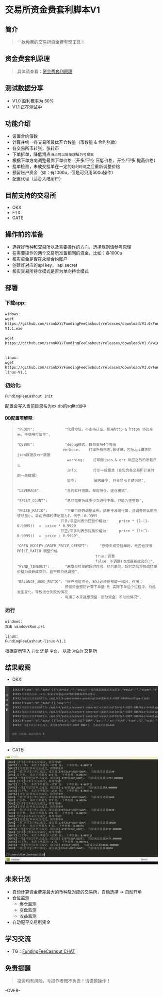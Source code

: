# 交易所资金费套利脚本V1



## 简介



> 一款免费的交易所资金费套现工具！



## 资金费套利原理



> 具体请查看：[资金费套利原理](https://github.com/srankXY/FundingFeeCashout/blob/master/%E8%B5%84%E9%87%91%E8%B4%B9%E5%A5%97%E5%88%A9%E5%8E%9F%E7%90%86.md)



## 测试数据分享



- V1.0 盈利概率为 50%
- V1.1 正在测试中



## 功能介绍



- 设置合约倍数
- 计算并统一各交易所最优开仓数量（币数量 & 合约张数）
- 各交易所币转张，张转币
- 下单拆单，降低滑点`滑点可以简单理解为亏损率`
- 根据下单方向调整最优下单价格（开多/平空 压低价格，开空/平多 提高价格）
- 挂单检测，未成交挂单在一定的`超时时间`之后重新调整价格
- 预留账户资金（如：有1000u，但是可只用500u操作）
- 配置代理（适合大陆用户）



## 目前支持的交易所



- OKX
- FTX
- GATE



## 操作前的准备



- 选择好币种和交易所以及需要操作的方向，选择规则请参考原理
- 在需要操作的两个交易所准备相同的资金，比如：各1000u
- 核实资金是否在永续合约账户
- 创建好对应的api key， api secret
- 核实交易所持仓模式是否为单向持仓模式



## 部署

### 下载app:

```shell
widows:
wget https://github.com/srankXY/FundingFeeCashout/releases/download/V1.0/FundingFeeCashout-V1.1.exe

wget https://github.com/srankXY/FundingFeeCashout/releases/download/V1.0/windowsRun.ps1


linux:
wget https://github.com/srankXY/FundingFeeCashout/releases/download/V1.0/FundingFeeCashout-linux-V1.1
```

### 初始化:

```shell
FundingFeeCashout init
```

配置会写入当前目录名为ex.db的sqlite当中

#### DB配置项解释:

> ```
> "PROXY":              "代理地址，不支持认证，使用http & https 协议开头，不使用可留空",
> 
> "DEBUG":              "debug模式，目前支持4个等级
> 					   verbose:    打印所有日志,最详细，包括api请求的json数据及err数据
>                        warning:    打印除json & err 响应之外的所有日志
>                        info:       打印一般信息（会包含各交易所计算时的一些数据）
>                        留空:        日志最少, 只会显示关键信息",
> 
> "LEVERAGE":           "合约杠杆倍数，单向持仓，逐仓模式",
> 
> "SPILT_COUNT":        "总共需要拆成多少次进行下单，只能为正整数",
> 
> "PRICE_RATIO":        "下单价格的调整比例，适用于波段行情，且调整的比例应该尽量小，单边行情时请配置为1，例子：0.9999
> 					  开多/平空时表示压低价格为:     price * (1-(1-0.9999))  =  price * 0.9999
> 					  开空/平多时表示提高价格为:     price * (1+(1-0.9999))  =  price / 0.9999",
> 
> "OPEN_MODIFY_ORDER_PRICE_OFFSET":     "修改未成交挂单时，是否也按照 PRICE_RATIO 调整价格
> 									  true：调整
> 									  false：不调整(改成最新成交价)",
> "PEND_TIMEOUT":       "未成交挂单的超时时间，秒为单位，超时之后将修改挂单价格为最新成交价，且不做价格调整",
> 
> "BALANCE_USED_RATIO": "账户预留资金，默认必须要预留一部分，作用：
> 					  - 预留资金预防计算下单量 到 实际下单这个过程中，价格发生变化，导致进仓失败的情况
> 					  - 可用于本来就想预留一部分资金，不动的情况",
> ```

### 运行

```shell
windows:
双击 windowsRun.ps1 

linux:
FundingFeeCashout-linux-V1.1
```

根据提示输入 `开仓` 还是 `平仓`， 以及 `对应的` 交易所



## 结果截图



- OKX:

![ftx.png](https://raw.githubusercontent.com/srankXY/FundingFeeCashout/master/ftx.png)

- GATE:

![gate.png](https://raw.githubusercontent.com/srankXY/FundingFeeCashout/master/gate.png)



## 未来计划



- 自动计算资金费差最大的币种及对应的交易所，自动选择 -> 自动开单
- 仓位监测
  - 爆仓监测
  - 变盘监测
  - 收益监测
- 自动配平交易所资金



## 学习交流



- TG：[FundingFeeCashout CHAT](https://t.me/+rMPBL3WAMWY4M2E9)



## 免责提醒



> 投资均有风险，亏损作者概不负责！请谨慎操作！



-OVER-





